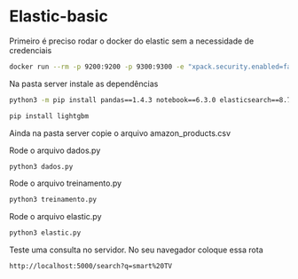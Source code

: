 # Elastic-basic
Primeiro é preciso rodar o docker do elastic sem a necessidade de credenciais
```bash
docker run --rm -p 9200:9200 -p 9300:9300 -e "xpack.security.enabled=false" -e "discovery.type=single-node" docker.elastic.co/elasticsearch/elasticsearch:8.7.0
```
Na pasta server instale as dependências
```bash
python3 -m pip install pandas==1.4.3 notebook==6.3.0 elasticsearch==8.7.0
```
```bash
pip install lightgbm
```

Ainda na pasta server copie o arquivo amazon_products.csv

Rode o arquivo dados.py
```bash
python3 dados.py
```
Rode o arquivo treinamento.py
```bash
python3 treinamento.py
```

Rode o arquivo elastic.py
```bash
python3 elastic.py
```

Teste uma consulta no servidor. No seu navegador coloque essa rota
```bash
http://localhost:5000/search?q=smart%20TV
```
